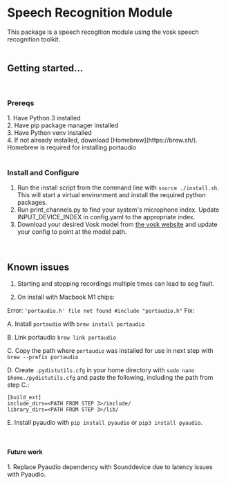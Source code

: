 <h1>Speech Recognition Module</h1>

This package is a speech recogition module using the vosk speech recognition toolkit. 
<br/><br/>

<h2> Getting started... </h2></br>

<h3>Prereqs </h3>
1. Have Python 3 installed<br/>
2. Have pip package manager installed <br/>
3. Have Python venv installed<br/>
4. If not already installed, download [Homebrew](https://brew.sh/). Homebrew is required for installing portaudio
<br/><br/>

<h3>Install and Configure</h3>

1. Run the install script from the command line with `source ./install.sh`.<br/>
This will start a virtual environment and install the required python packages.<br/>
2. Run print_channels.py to find your system's microphone index. Update INPUT_DEVICE_INDEX in config.yaml to the appropriate index. 
3. Download your desired Vosk model from [the vosk website](https://alphacephei.com/vosk/models) and update your config to point at the model path. 

</br>

<h2> Known issues </h2>

1. Starting and stopping recordings multiple times can lead to seg fault. 

2. On install with Macbook M1 chips: 

Error: `'portaudio.h' file not found #include "portaudio.h"`
Fix: 

A. Install `portaudio` with `brew install portaudio`

B. Link portaudio `brew link portaudio`

C. Copy the path where `portaudio` was installed for use in next step with ` brew --prefix portaudio` 

D. Create `.pydistutils.cfg` in your home directory with `sudo nano $home./pydistutils.cfg` and paste the following, including the path from step C.:

```
[build_ext]
include_dirs=<PATH FROM STEP 3>/include/
library_dirs=<PATH FROM STEP 3>/lib/

```

E. Install pyaudio with `pip install pyaudio` or `pip3 install pyaudio`.

</br>
<h4> Future work </h4>
1. Replace Pyaudio dependency with Sounddevice due to latency issues with Pyaudio. 
